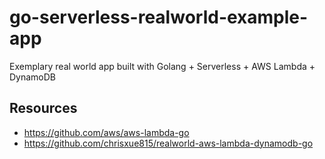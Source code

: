 # go-serverless-realworld-example-app
Exemplary real world app built with Golang + Serverless + AWS Lambda + DynamoDB

## Resources
- https://github.com/aws/aws-lambda-go
- https://github.com/chrisxue815/realworld-aws-lambda-dynamodb-go

